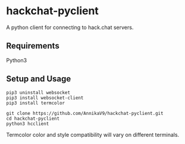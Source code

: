 # hackchat-pyclient
A python client for connecting to hack.chat servers.


## Requirements
Python3


## Setup and Usage
```
pip3 uninstall websocket
pip3 install websocket-client
pip3 install termcolor

git clone https://github.com/AnnikaV9/hackchat-pyclient.git
cd hackchat-pyclient
python3 hcclient
```


Termcolor color and style compatibility will vary on different terminals.
